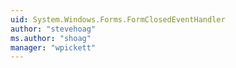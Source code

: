 ```yaml
---
uid: System.Windows.Forms.FormClosedEventHandler
author: "stevehoag"
ms.author: "shoag"
manager: "wpickett"
---
```

